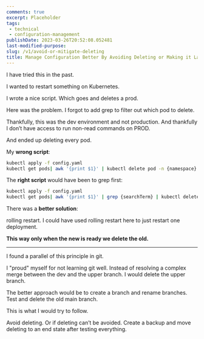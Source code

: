 ```yaml
---
comments: true
excerpt: Placeholder 
tags:
 - technical
 - configuration-management
publishDate: 2023-03-26T20:52:08.052481
last-modified-purpose:
slug: /v1/avoid-or-mitigate-deleting
title: Manage Configuration Better By Avoiding Deleting or Making it Last Step
---
```


I have tried this in the past.

I wanted to restart something on Kubernetes.

I wrote a nice script. Which goes and deletes a prod.

Here was the problem. I forgot to add grep to filter out which pod to delete.

Thankfully, this was the dev environment and not production. And thankfully I don’t have access to run non-read commands on PROD.

And ended up deleting every pod.

My **wrong script**:

```bash
kubectl apply -f config.yaml
kubectl get pods| awk '{print $1}' | kubectl delete pod -n {namespace}
```

The **right script** would have been to grep first:

```bash
kubectl apply -f config.yaml
kubectl get pods| awk '{print $1}' | grep {searchTerm} | kubectl delete pod -n {namespace}
```

There was a **better solution**:

rolling restart. I could have used rolling restart here to just restart one deployment.

**This way only when the new is ready we delete the old.**

***

I found a parallel of this principle in git. 

I "proud" myself for not learning git well. Instead of resolving a complex merge between the dev and the upper branch. I would delete the upper branch.

The better approach would be to create a branch and rename branches. Test and delete the old main branch.

This is what I would try to follow.

Avoid deleting. Or if deleting can’t be avoided. Create a backup and move deleting to an end state after testing everything.